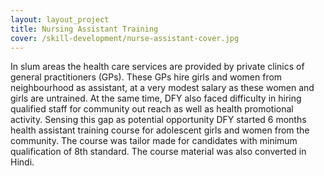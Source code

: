 ```yaml
---
layout: layout_project
title: Nursing Assistant Training
cover: /skill-development/nurse-assistant-cover.jpg
---
```


In slum areas the health care services are provided by private clinics of general practitioners (GPs). These GPs hire girls and women from neighbourhood as assistant, at a very modest salary as these women and girls are untrained. At the same time, DFY also faced difficulty in hiring qualified staff for community out reach as well as health promotional activity. Sensing this gap as potential opportunity DFY started 6 months health assistant training course for adolescent girls and women from the community. The course was tailor made for candidates with minimum qualification of 8th standard. The course material was also converted in Hindi.
